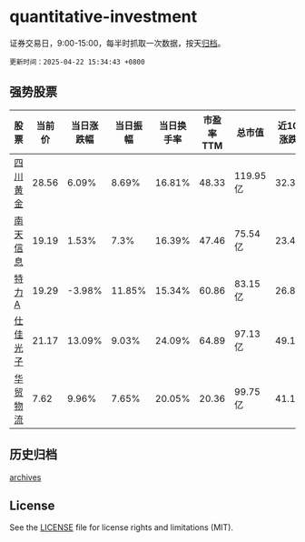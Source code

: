 # quantitative-investment

证券交易日，9:00-15:00，每半时抓取一次数据，按天[归档](archives)。

`更新时间：2025-04-22 15:34:43 +0800`

## 强势股票

|股票|当前价|当日涨跌幅|当日振幅|当日换手率|市盈率TTM|总市值|近10日涨跌幅|
|----|----|----|----|----|----|----|----|
|[四川黄金](https://xueqiu.com/S/SZ001337)|28.56|6.09%|8.69%|16.81%|48.33|119.95亿|32.34%|
|[南天信息](https://xueqiu.com/S/SZ000948)|19.19|1.53%|7.3%|16.39%|47.46|75.54亿|23.41%|
|[特力A](https://xueqiu.com/S/SZ000025)|19.29|-3.98%|11.85%|15.34%|60.86|83.15亿|26.82%|
|[仕佳光子](https://xueqiu.com/S/SH688313)|21.17|13.09%|9.03%|24.09%|64.89|97.13亿|49.19%|
|[华贸物流](https://xueqiu.com/S/SH603128)|7.62|9.96%|7.65%|20.05%|20.36|99.75亿|41.11%|

## 历史归档

[archives](archives)

## License

See the [LICENSE](LICENSE) file for license rights and limitations (MIT).